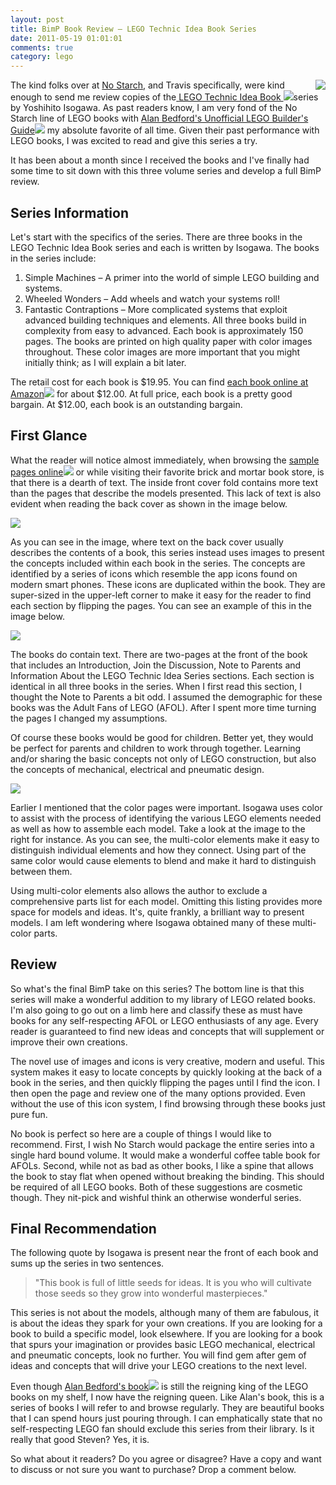 ```yaml
---
layout: post
title: BimP Book Review – LEGO Technic Idea Book Series
date: 2011-05-19 01:01:01
comments: true
category: lego
---
```


<img src="http://2.bp.blogspot.com/-eTSxXIb8fVM/TdW70hRgFWI/AAAAAAAA1RU/g2y-XvwTBoU/s200/BimPBookReviewSimpleMachines.png" align="right" />The kind folks over at [No Starch][2], and Travis specifically, were kind enough to send me review copies of the[ ][3][LEGO Technic Idea Book ][3]![][4]series by Yoshihito Isogawa. As past readers know, I am very fond of the No Starch line of LEGO books with [Alan Bedford's Unofficial LEGO Builder's Guide][5]![][6] my absolute favorite of all time. Given their past performance with LEGO books, I was excited to read and give this series a try.

It has been about a month since I received the books and I've finally had some time to sit down with this three volume series and develop a full BimP review.

## Series Information
Let's start with the specifics of the series. There are three books in the LEGO Technic Idea Book series and each is written by Isogawa. The books in the series include:


1. Simple Machines – A primer into the world of simple LEGO building and systems.
2. Wheeled Wonders – Add wheels and watch your systems roll!
3. Fantastic Contraptions – More complicated systems that exploit advanced building techniques and elements.
All three books build in complexity from easy to advanced. Each book is approximately 150 pages. The books are printed on high quality paper with color images throughout. These color images are more important that you might initially think; as I will explain a bit later.

The retail cost for each book is $19.95. You can find [each book online at Amazon][3]![][4] for about $12.00. At full price, each book is a pretty good bargain. At $12.00, each book is an outstanding bargain.

## First Glance
What the reader will notice almost immediately, when browsing the [sample pages online][7]![][8] or while visiting their favorite brick and mortar book store, is that there is a dearth of text. The inside front cover fold contains more text than the pages that describe the models presented. This lack of text is also evident when reading the back cover as shown in the image below.

![][9]

As you can see in the image, where text on the back cover usually describes the contents of a book, this series instead uses images to present the concepts included within each book in the series. The concepts are identified by a series of icons which resemble the app icons found on modern smart phones. These icons are duplicated within the book. They are super-sized in the upper-left corner to make it easy for the reader to find each section by flipping the pages. You can see an example of this in the image below.

![][10]

The books do contain text. There are two-pages at the front of the book that includes an Introduction, Join the Discussion, Note to Parents and Information About the LEGO Technic Idea Series sections. Each section is identical in all three books in the series. When I first read this section, I thought the Note to Parents a bit odd. I assumed the demographic for these books was the Adult Fans of LEGO (AFOL). After I spent more time turning the pages I changed my assumptions.

Of course these books would be good for children. Better yet, they would be perfect for parents and children to work through together. Learning and/or sharing the basic concepts not only of LEGO construction, but also the concepts of mechanical, electrical and pneumatic design.

![][11]

Earlier I mentioned that the color pages were important. Isogawa uses color to assist with the process of identifying the various LEGO elements needed as well as how to assemble each model. Take a look at the image to the right for instance. As you can see, the multi-color elements make it easy to distinguish individual elements and how they connect. Using part of the same color would cause elements to blend and make it hard to distinguish between them.

Using multi-color elements also allows the author to exclude a comprehensive parts list for each model. Omitting this listing provides more space for models and ideas. It's, quite frankly, a brilliant way to present models. I am left wondering where Isogawa obtained many of these multi-color parts.

## Review
So what's the final BimP take on this series? The bottom line is that this series will make a wonderful addition to my library of LEGO related books. I'm also going to go out on a limb here and classify these as must have books for any self-respecting AFOL or LEGO enthusiasts of any age. Every reader is guaranteed to find new ideas and concepts that will supplement or improve their own creations.

The novel use of images and icons is very creative, modern and useful. This system makes it easy to locate concepts by quickly looking at the back of a book in the series, and then quickly flipping the pages until I find the icon. I then open the page and review one of the many options provided. Even without the use of this icon system, I find browsing through these books just pure fun.

No book is perfect so here are a couple of things I would like to recommend. First, I wish No Starch would package the entire series into a single hard bound volume. It would make a wonderful coffee table book for AFOLs. Second, while not as bad as other books, I like a spine that allows the book to stay flat when opened without breaking the binding. This should be required of all LEGO books. Both of these suggestions are cosmetic though. They nit-pick and wishful think an otherwise wonderful series.

## Final Recommendation
The following quote by Isogawa is present near the front of each book and sums up the series in two sentences.


> "This book is full of little seeds for ideas. It is you who will cultivate those seeds so they grow into wonderful masterpieces."

This series is not about the models, although many of them are fabulous, it is about the ideas they spark for your own creations. If you are looking for a book to build a specific model, look elsewhere. If you are looking for a book that spurs your imagination or provides basic LEGO mechanical, electrical and pneumatic concepts, look no further. You will find gem after gem of ideas and concepts that will drive your LEGO creations to the next level.

Even though [Alan Bedford's book][5]![][6] is still the reigning king of the LEGO books on my shelf, I now have the reigning queen. Like Alan's book, this is a series of books I will refer to and browse regularly. They are beautiful books that I can spend hours just pouring through. I can emphatically state that no self-respecting LEGO fan should exclude this series from their library. Is it really that good Steven? Yes, it is.

So what about it readers? Do you agree or disagree? Have a copy and want to discuss or not sure you want to purchase? Drop a comment below.

[2]: http://www.nostarch.com/
[3]: http://www.amazon.com/s/?ie=UTF8&tag=bricksinmypoc-20&link_code=btl&camp=213689&creative=392969&search-alias=aps&field-keywords=%20LEGO%20Technic%20Idea%20Book
[4]: http://www.assoc-amazon.com/e/ir?t=bricksinmypoc-20&l=btl&camp=213689&creative=392969&o=1&a=
[5]: http://www.amazon.com/Unofficial-LEGO-Builders-Guide/dp/1593270542?ie=UTF8&tag=bricksinmypoc-20&link_code=btl&camp=213689&creative=392969
[6]: http://www.assoc-amazon.com/e/ir?t=bricksinmypoc-20&l=btl&camp=213689&creative=392969&o=1&a=1593270542
[7]: http://www.amazon.com/LEGO-Technic-Idea-Book-Machines/dp/1593272774?ie=UTF8&tag=bricksinmypoc-20&link_code=btl&camp=213689&creative=392969
[8]: http://www.assoc-amazon.com/e/ir?t=bricksinmypoc-20&l=btl&camp=213689&creative=392969&o=1&a=1593272774
[9]: http://4.bp.blogspot.com/-SVOSciFnvDQ/TdW76JFNG2I/AAAAAAAA1RY/_48UIvDR88c/s320/BackofBook.jpg
[10]: http://4.bp.blogspot.com/-ynHgGGz8T0E/TdW78lIl6iI/AAAAAAAA1Rc/28hAQBwibrU/s320/InsideIcons.png
[11]: http://1.bp.blogspot.com/-uqHNwTsiwj4/TdW79QTiJiI/AAAAAAAA1Rg/zpztZTJ3MVA/s200/SamplewithColors.jpg